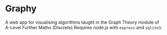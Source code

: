 # Graphy
A web app for visualising algorithms taught in the Graph Theory module of A-Level Further Maths (Discrete)
Requires node.js with `express` and `sqlite3`.
